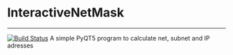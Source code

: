 # InteractiveNetMask
---
[![Build Status](https://travis-ci.org/iLuiizUHD/InteractiveNetMask.svg?branch=master)](https://travis-ci.org/iLuiizUHD/InteractiveNetMask)
A simple PyQT5 program to calculate net, subnet and IP adresses
